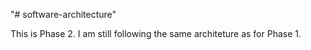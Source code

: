 "# software-architecture" 

This is Phase 2.
I am still following the same architeture as for Phase 1.
